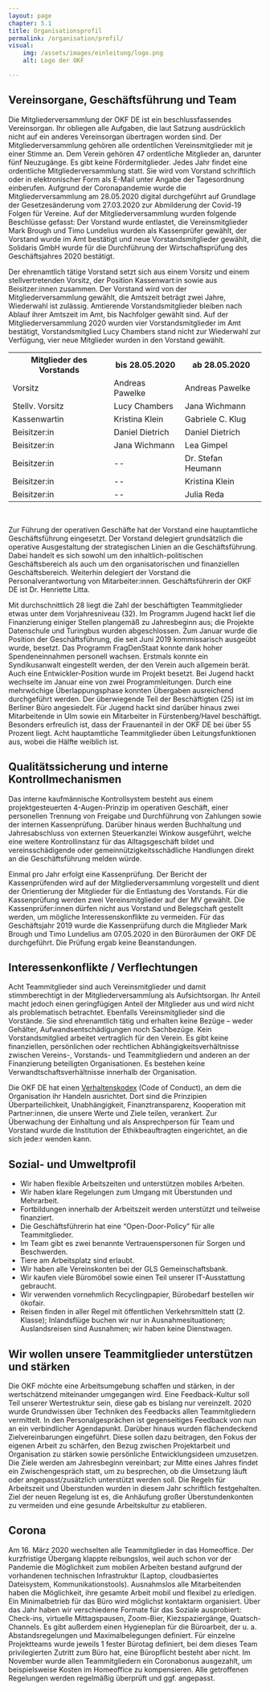 ```yaml
---
layout: page
chapter: 5.1
title: Organisationsprofil
permalink: /organisation/profil/
visual:
    img: /assets/images/einleitung/logo.png
    alt: Logo der OKF

---
```



## Vereinsorgane, Geschäftsführung und Team

Die Mitgliederversammlung der OKF DE ist ein beschlussfassendes Vereinsorgan. Ihr obliegen alle Aufgaben, die laut Satzung ausdrücklich nicht auf ein anderes Vereinsorgan übertragen worden sind. Der Mitgliederversammlung gehören alle ordentlichen Vereinsmitglieder mit je einer Stimme an. Dem Verein gehören 47 ordentliche Mitglieder an, darunter fünf Neuzugänge. Es gibt keine Fördermitglieder. Jedes Jahr findet eine ordentliche Mitgliederversammlung statt. Sie wird vom Vorstand schriftlich oder in elektronischer Form als E-Mail unter Angabe der Tagesordnung einberufen. Aufgrund der Coronapandemie wurde die Mitgliederversammlung am 28.05.2020 digital durchgeführt auf Grundlage der Gesetzesänderung vom 27.03.2020 zur Abmilderung der Covid-19 Folgen für Vereine. Auf der Mitgliederversammlung wurden folgende Beschlüsse gefasst: Der Vorstand wurde entlastet, die Vereinsmitglieder Mark Brough und Timo Lundelius wurden als Kassenprüfer gewählt, der Vorstand wurde im Amt bestätigt und neue Vorstandsmitglieder gewählt, die Solidaris GmbH wurde für die Durchführung der Wirtschaftsprüfung des Geschäftsjahres 2020 bestätigt. 

Der ehrenamtlich tätige Vorstand setzt sich aus einem Vorsitz und einem stellvertretenden Vorsitz, der Position Kassenwart:in sowie aus Beisitzer:innen zusammen. Der Vorstand wird von der Mitgliederversammlung gewählt, die Amtszeit beträgt zwei Jahre, Wiederwahl ist zulässig. Amtierende Vorstandsmitglieder bleiben nach Ablauf ihrer Amtszeit im Amt, bis Nachfolger gewählt sind. Auf der Mitgliederversammlung 2020 wurden vier Vorstandsmitglieder im Amt bestätigt, Vorstandsmitglied Lucy Chambers stand nicht zur Wiederwahl zur Verfügung, vier neue Mitglieder wurden in den Vorstand gewählt.

<table width="500">
  <tr>
    <th>Mitglieder des Vorstands</th>
    <th>bis 28.05.2020</th>
    <th>ab 28.05.2020</th>
  </tr>
  <tr>
    <td>Vorsitz</td>
    <td>Andreas Pawelke</td>
    <td>Andreas Pawelke</td>
  </tr>
  <tr>
    <td>Stellv. Vorsitz</td>
    <td>Lucy Chambers</td>
    <td>Jana Wichmann</td>
  </tr>
  <tr>
    <td>Kassenwartin</td>
    <td>Kristina Klein</td>
    <td>Gabriele C. Klug</td>
  </tr>
  <tr>
    <td>Beisitzer:in</td>
    <td>Daniel Dietrich</td>
    <td>Daniel Dietrich</td>
  </tr>
  <tr>
    <td>Beisitzer:in</td>
    <td>Jana Wichmann</td>
    <td>Lea Gimpel</td>
  </tr>
  <tr>
    <td>Beisitzer:in</td>
    <td>--</td>
    <td>Dr. Stefan Heumann</td>
  </tr>
  <tr>
    <td>Beisitzer:in</td>
    <td>--</td>
    <td>Kristina Klein</td>
  </tr>
  <tr>
    <td>Beisitzer:in</td>
    <td>--</td>
    <td>Julia Reda</td>
  </tr>
 </table>

<br>

Zur Führung der operativen Geschäfte hat der Vorstand eine hauptamtliche Geschäftsführung eingesetzt. Der Vorstand delegiert grundsätzlich die operative Ausgestaltung der strategischen Linien an die Geschäftsführung. Dabei handelt es sich sowohl um den inhaltlich-politischen Geschäftsbereich als auch um den organisatorischen und finanziellen Geschäftsbereich. Weiterhin delegiert der Vorstand die Personalverantwortung von Mitarbeiter:innen. Geschäftsführerin der OKF DE ist Dr. Henriette Litta.

Mit durchschnittlich 28 liegt die Zahl der beschäftigten Teammitglieder etwas unter dem Vorjahresniveau (32). Im Programm Jugend hackt lief die Finanzierung einiger Stellen plangemäß zu Jahresbeginn aus; die Projekte Datenschule und Turingbus wurden abgeschlossen. Zum Januar wurde die Position der Geschäftsführung, die seit Juni 2019 kommissarisch ausgeübt wurde, besetzt. Das Programm FragDenStaat konnte dank hoher Spendeneinnahmen personell wachsen. Erstmals konnte ein Syndikusanwalt eingestellt werden, der den Verein auch allgemein berät. Auch eine Entwickler-Position wurde im Projekt besetzt. Bei Jugend hackt wechselte im Januar eine von zwei Programmleitungen. Durch eine mehrwöchige Überlappungsphase konnten Übergaben ausreichend durchgeführt werden. Der überwiegende Teil der Beschäftigten (25) ist im Berliner Büro angesiedelt. Für Jugend hackt sind darüber hinaus zwei Mitarbeitende in Ulm sowie ein Mitarbeiter in Fürstenberg/Havel beschäftigt. Besonders erfreulich ist, dass der Frauenanteil in der OKF DE bei über 55 Prozent liegt. Acht hauptamtliche Teammitglieder üben Leitungsfunktionen aus, wobei die Hälfte weiblich ist. 

## Qualitätssicherung und interne Kontrollmechanismen

Das interne kaufmännische Kontrollsystem besteht aus einem projektgesteuerten 4-Augen-Prinzip im operativen Geschäft, einer personellen Trennung von Freigabe und Durchführung von Zahlungen sowie der internen Kassenprüfung. Darüber hinaus werden Buchhaltung und Jahresabschluss von externen Steuerkanzlei Winkow ausgeführt, welche eine weitere Kontrollinstanz für das Alltagsgeschäft bildet und vereinsschädigende oder gemeinnützigkeitsschädliche Handlungen direkt an die Geschäftsführung melden würde. 

Einmal pro Jahr erfolgt eine Kassenprüfung. Der Bericht der Kassenprüfenden wird auf der Mitgliederversammlung vorgestellt und dient der Orientierung der Mitglieder für die Entlastung des Vorstands. Für die Kassenprüfung werden zwei Vereinsmitglieder auf der MV gewählt. Die Kassenprüfer:innen dürfen nicht aus Vorstand und Belegschaft gestellt werden, um mögliche Interessenskonflikte zu vermeiden. Für das Geschäftsjahr 2019 wurde die Kassenprüfung durch die Mitglieder Mark Brough und Timo Lundelius am 07.05.2020 in den Büroräumen der OKF DE durchgeführt. Die Prüfung ergab keine Beanstandungen. 

## Interessenkonflikte / Verflechtungen

Acht Teammitglieder sind auch Vereinsmitglieder und damit stimmberechtigt in der Mitgliederversammlung als Aufsichtsorgan. Ihr Anteil macht jedoch einen geringfügigen Anteil der Mitglieder aus und wird nicht als problematisch betrachtet. Ebenfalls Vereinsmitglieder sind die Vorstände. Sie sind ehrenamtlich tätig und erhalten keine Bezüge – weder Gehälter, Aufwandsentschädigungen noch Sachbezüge. Kein Vorstandsmitglied arbeitet vertraglich für den Verein. Es gibt keine finanziellen, persönlichen oder rechtlichen Abhängigkeitsverhältnisse zwischen Vereins-, Vorstands- und Teammitgliedern und anderen an der Finanzierung beteiligten Organisationen. Es bestehen keine Verwandtschaftsverhältnisse innerhalb der Organisation.

Die OKF DE hat einen [Verhaltenskodex](https://okfn.de/files/documents/02_Verhaltenskodex.pdf) (Code of Conduct), an dem die Organisation ihr Handeln ausrichtet. Dort sind die Prinzipien Überparteilichkeit, Unabhängigkeit, Finanztransparenz, Kooperation mit Partner:innen, die unsere Werte und Ziele teilen, verankert. Zur Überwachung der Einhaltung und als Ansprechperson für Team und Vorstand wurde die Institution der Ethikbeauftragten eingerichtet, an die sich jede:r wenden kann.

## Sozial- und Umweltprofil

* Wir haben flexible Arbeitszeiten und unterstützen mobiles Arbeiten.
* Wir haben klare Regelungen zum Umgang mit Überstunden und Mehrarbeit.
* Fortbildungen innerhalb der Arbeitszeit werden unterstützt und teilweise finanziert.
* Die Geschäftsführerin hat eine “Open-Door-Policy” für alle Teammitglieder.
* Im Team gibt es zwei benannte Vertrauenspersonen für Sorgen und Beschwerden.
* Tiere am Arbeitsplatz sind erlaubt.
* Wir haben alle Vereinskonten bei der GLS Gemeinschaftsbank.
* Wir kaufen viele Büromöbel sowie einen Teil unserer IT-Ausstattung gebraucht. 
* Wir verwenden vornehmlich Recyclingpapier, Bürobedarf bestellen wir ökofair.
* Reisen finden in aller Regel mit öffentlichen Verkehrsmitteln statt (2. Klasse); Inlandsflüge buchen wir nur in Ausnahmesituationen; Auslandsreisen sind Ausnahmen; wir haben keine Dienstwagen.

## Wir wollen unsere Teammitglieder unterstützen und stärken

Die OKF möchte eine Arbeitsumgebung schaffen und stärken, in der wertschätzend miteinander umgegangen wird. Eine Feedback-Kultur soll Teil unserer Wertestruktur sein, diese gab es bislang nur vereinzelt. 2020 wurde Grundwissen über Techniken des Feedbacks allen Teammitgliedern vermittelt. In den Personalgesprächen ist gegenseitiges Feedback von nun an ein verbindlicher Agendapunkt. Darüber hinaus wurden flächendeckend Zielvereinbarungen eingeführt. Diese sollen dazu beitragen, den Fokus der eigenen Arbeit zu schärfen, den Bezug zwischen Projektarbeit und Organisation zu stärken sowie persönliche Entwicklungsideen umzusetzen. Die Ziele werden am Jahresbeginn vereinbart; zur Mitte eines Jahres findet ein Zwischengespräch statt, um zu besprechen, ob die Umsetzung läuft oder angepasst/zusätzlich unterstützt werden soll. Die Regeln für Arbeitszeit und Überstunden wurden in diesem Jahr schriftlich festgehalten. Ziel der neuen Regelung ist es, die Anhäufung großer Überstundenkonten zu vermeiden und eine gesunde Arbeitskultur zu etablieren.

## Corona

Am 16. März 2020 wechselten alle Teammitglieder in das Homeoffice. Der kurzfristige Übergang klappte reibungslos, weil auch schon vor der Pandemie die Möglichkeit zum mobilen Arbeiten bestand aufgrund der vorhandenen technischen Infrastruktur (Laptop, cloudbasiertes Dateisystem, Kommunikationstools). Ausnahmslos alle Mitarbeitenden haben die Möglichkeit, ihre gesamte Arbeit mobil und flexibel zu erledigen. Ein Minimalbetrieb für das Büro wird möglichst kontaktarm organisiert. Über das Jahr haben wir verschiedene Formate für das Soziale ausprobiert: Check-ins, virtuelle Mittagspausen, Zoom-Bier, Kiezspaziergänge, Quatsch-Channels. Es gibt außerdem einen Hygieneplan für die Büroarbeit, der u. a. Abstandsregelungen und Maximalbelegungen definiert. Für einzelne Projektteams wurde jeweils 1 fester Bürotag definiert, bei dem dieses Team privilegierten Zutritt zum Büro hat, eine Büropflicht besteht aber nicht. Im November wurde allen Teammitgliedern ein Coronabonus ausgezahlt, um beispielsweise Kosten im Homeoffice zu kompensieren. Alle getroffenen Regelungen werden regelmäßig überprüft und ggf. angepasst.  
